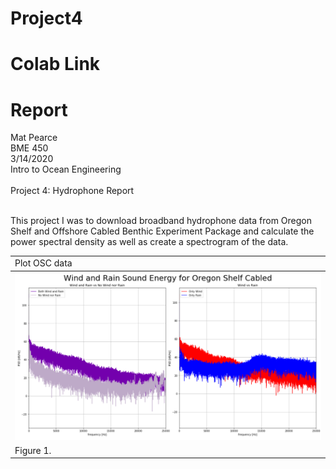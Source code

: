 # Project4

# Colab Link

# Report
Mat Pearce<br>
BME 450<br>
3/14/2020<br>
Intro to Ocean Engineering<br>
<br>
Project 4: Hydrophone Report<br>
<br>
<p>
This project I was to download broadband hydrophone data from Oregon Shelf and Offshore Cabled Benthic Experiment Package and calculate the power spectral density as well as create a spectrogram of the data.
</p>

<table style="width:100%">
  <tr>
    <td>Plot OSC data</td>
  </tr>
  <tr>
    <th><img width="150%" height="50%" alt="Aug 24th?" src=images/fig1.PNG><br></th>
  </tr>
  <tr>
    <td>Figure 1.</td>
  </tr>
</table>
